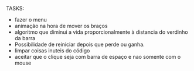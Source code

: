 TASKS:

- fazer o menu
- animação na hora de mover os braços
- algoritmo que diminui a vida proporcionalmente à distancia do verdinho da barra
- Possibilidade de reiniciar depois que perde ou ganha.
- limpar coisas inuteis do código
- aceitar que o clique seja com barra de espaço e nao somente com o mouse
